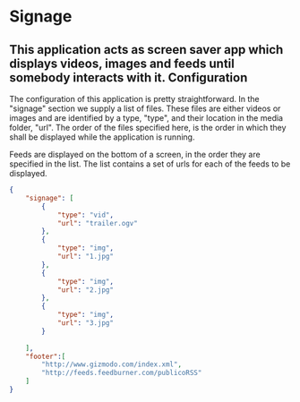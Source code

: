 Signage
=============

This application acts as screen saver app which displays videos, images and feeds until somebody interacts with it. 
Configuration
-------------

The configuration of this application is pretty straightforward. In the "signage" section we supply a list
of files. These files are either videos or images and are identified by a type, "type", and their location
in the media folder, "url". The order of the files specified here, is the order in which they shall be displayed
while the application is running.

Feeds are displayed on the bottom of a screen, in the order they are specified in the list. The list contains 
a set of urls for each of the feeds to be displayed.

``` json
{
    "signage": [
        {
            "type": "vid",
            "url": "trailer.ogv"
        },
        {
            "type": "img",
            "url": "1.jpg"
        },
        {
            "type": "img",
            "url": "2.jpg"
        },     
        {
            "type": "img",
            "url": "3.jpg"
        }
    
    ],
    "footer":[
        "http://www.gizmodo.com/index.xml",
        "http://feeds.feedburner.com/publicoRSS"
    ]
}
```
